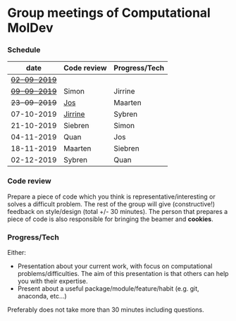 # Group meetings of Computational MolDev

### Schedule
| date        	                            | Code review 	                        | Progress/Tech 	|
|-------------------------------------------|---------------------------------------|-----------------|
| [~~02-09-2019~~](./archive/02-09-2019.md) |        	                              |          	      |
| [~~09-09-2019~~](./archive/09-09-2019.md) | Simon       	                        | Jirrine       	|
| ~~23-09-2019~~                            | [Jos](./code_review/Snakefile)   	    | Maarten       	|
| 07-10-2019 	                              | [Jirrine](cocitation_dataframe.py)    | Sybren        	|
| 21-10-2019  	                            | Siebren     	                        | Simon         	|
| 04-11-2019  	                            | Quan        	                        | Jos           	|
| 18-11-2019 	                              | Maarten     	                        | Siebren       	|
| 02-12-2019  	                            | Sybren      	                        | Quan          	|

### Code review
Prepare a piece of code which you think is representative/interesting or solves a difficult problem.
The rest of the group will give (constructive!) feedback on style/design (total +/- 30 minutes). The 
person that prepares a piece of code is also responsible for bringing the beamer and **cookies**.

### Progress/Tech
Either:
* Presentation about your current work, with focus on computational problems/difficulties. The aim
of this presentation is that others can help you with their expertise.
* Present about a useful package/module/feature/habit (e.g. git, anaconda, etc...)

Preferably does not take more than 30 minutes including questions.
